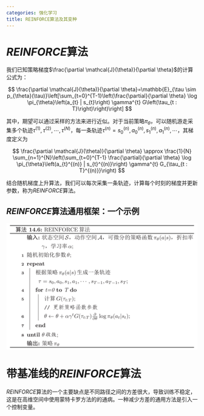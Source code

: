 ```yaml
---
categories: 强化学习
title: REINFORCE算法及其变种
---
```


# $REINFORCE$算法

我们已知策略梯度$\frac{\partial \mathcal{J}(\theta)}{\partial \theta}$的计算公式为：


$$
\frac{\partial \mathcal{J}(\theta)}{\partial \theta}=\mathbb{E}_{\tau \sim p_{\theta}(\tau)}\left[\sum_{t=0}^{T-1}\left(\frac{\partial}{\partial \theta} \log \pi_{\theta}\left(a_{t} | s_{t}\right) \gamma^{t} G\left(\tau_{t : T}\right)\right)\right]
$$


其中，期望可以通过采样的方法来进行近似。对于当前策略$\pi_{\theta}$，可以随机游走采集多个轨迹$\tau^{(1)}, \tau^{(2)}, \cdots, \tau^{(N)}$，每一条轨迹$\tau^{(n)}=s_{0}^{(n)}, a_{0}^{(n)}, s_{1}^{(n)}, a_{1}^{(n)}, \cdots$，其梯度定义为


$$
\frac{\partial \mathcal{J}(\theta)}{\partial \theta} \approx \frac{1}{N} \sum_{n=1}^{N}\left(\sum_{t=0}^{T-1} \frac{\partial}{\partial \theta} \log \pi_{\theta}\left(a_{t}^{(n)} | s_{t}^{(n)}\right) \gamma^{t} G_{\tau_{t : T}^{(n)}}\right)
$$


结合随机梯度上升算法，我们可以每次采集一条轨迹，计算每个时刻的梯度并更新参数，称为$REINFORCE$算法。

## $REINFORCE$算法通用框架：一个示例

![](../../../img/reinforce.png)

# 带基准线的$REINFORCE$算法

$REINFORCE$算法的一个主要缺点是不同路径之间的方差很大，导致训练不稳定，这是在高维空间中使用蒙特卡罗方法的的通病。一种减少方差的通用方法是引入一个控制变量。